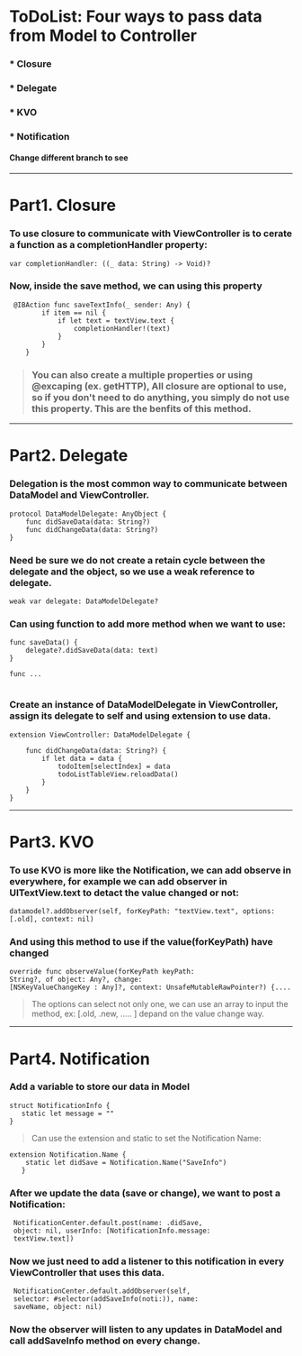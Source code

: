 # ToDoList: Four ways to pass data from Model to Controller

### * Closure

### * Delegate

### * KVO

### * Notification

#### Change different branch to see 

***

# Part1. Closure
### To use closure to communicate with ViewController is to cerate a function as a completionHandler property:
```
var completionHandler: ((_ data: String) -> Void)?

```
### Now, inside the save method, we can using this property
```
 @IBAction func saveTextInfo(_ sender: Any) {
        if item == nil {
            if let text = textView.text {
                completionHandler!(text)
            }
        }
    }
```
> ### You can also create a multiple properties or using @excaping (ex. getHTTP), All closure are optional to use, so if you don't need to do anything, you simply do not use this property. This are the benfits of this method.


***

# Part2. Delegate
### Delegation is the most common way to communicate between DataModel and ViewController.
```
protocol DataModelDelegate: AnyObject {
    func didSaveData(data: String?)
    func didChangeData(data: String?)
}
```
### Need be sure we do not create a retain cycle between the delegate and the object, so we use a weak reference to delegate.
```
weak var delegate: DataModelDelegate?

```
### Can using function to add more method when we want to use: 
```
func saveData() {
	delegate?.didSaveData(data: text)
}

func ...
		
```
### Create an instance of DataModelDelegate in ViewController, assign its delegate to self and using extension to use data.

```
extension ViewController: DataModelDelegate {
    
    func didChangeData(data: String?) {
        if let data = data {
            todoItem[selectIndex] = data
            todoListTableView.reloadData()
        }
    }
}		
```

***
# Part3. KVO
### To use KVO is more like the Notification, we can add observe in everywhere, for example we can add observer in UITextView.text to detact the value changed or not:

```
datamodel?.addObserver(self, forKeyPath: "textView.text", options: [.old], context: nil)

```
### And using this method to use if the value(forKeyPath) have changed

```
override func observeValue(forKeyPath keyPath: 
String?, of object: Any?, change: 
[NSKeyValueChangeKey : Any]?, context: UnsafeMutableRawPointer?) {....

```
> The options can select not only one, we can use an array to input the method, ex: [.old, .new, ..... ] depand on the value change way.




***
# Part4. Notification
### Add a variable to store our data in Model

```
struct NotificationInfo {
   static let message = ""
}
```
> Can use the extension and static to set the Notification Name:

```
extension Notification.Name {
    static let didSave = Notification.Name("SaveInfo")
   }
```

### After we update the data (save or change), we want to post a Notification: 
```
 NotificationCenter.default.post(name: .didSave, 
 object: nil, userInfo: [NotificationInfo.message: 
 textView.text])
```
### Now we just need to add a listener to this notification in every ViewController that uses this data.
```
 NotificationCenter.default.addObserver(self, 
 selector: #selector(addSaveInfo(noti:)), name:
 saveName, object: nil)
```

### Now the observer will listen to any updates in DataModel and call addSaveInfo method on every change.
